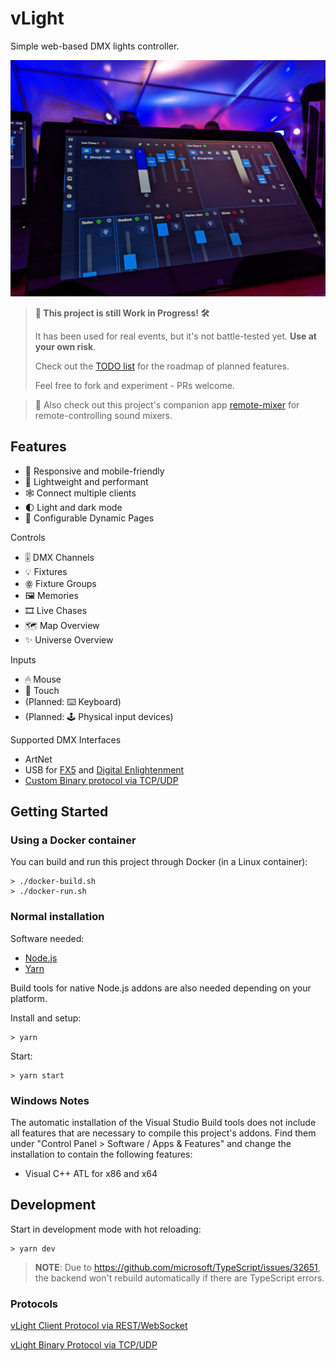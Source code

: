 # vLight

Simple web-based DMX lights controller.

![](./assets/photo.jpeg)

> **🚧 This project is still Work in Progress! 🛠️**
>
> It has been used for real events, but it's not battle-tested yet. **Use at your own risk**.
>
> Check out the [TODO list](./TODO.md) for the roadmap of planned features.
>
> Feel free to fork and experiment - PRs welcome.

> 🎵 Also check out this project's companion app [remote-mixer](https://github.com/kryops/remote-mixer) for remote-controlling sound mixers.

## Features

- 📱 Responsive and mobile-friendly
- 🚀 Lightweight and performant
- 🕸️ Connect multiple clients
- 🌓 Light and dark mode
- 📄 Configurable Dynamic Pages

Controls

- 🎚 DMX Channels
- 💡 Fixtures
- ꙮ Fixture Groups
- 🖼 Memories
- 🎞 Live Chases
- 🗺 Map Overview
- ✨ Universe Overview

Inputs

- 🖱 Mouse
- 📱 Touch
- (Planned: ⌨️ Keyboard)
- (Planned: 🕹 Physical input devices)

Supported DMX Interfaces

- ArtNet
- USB for [FX5](https://fx5.de/) and [Digital Enlightenment](http://www.digital-enlightenment.de/)
- [Custom Binary protocol via TCP/UDP](./backend/src/devices/vlight/README.md)

## Getting Started

### Using a Docker container

You can build and run this project through Docker (in a Linux container):

```
> ./docker-build.sh
> ./docker-run.sh
```

### Normal installation

Software needed:

- [Node.js](https://nodejs.org/en/)
- [Yarn](https://yarnpkg.com/lang/en/)

Build tools for native Node.js addons are also needed depending on your platform.

Install and setup:

```shellscript
> yarn
```

Start:

```shellscript
> yarn start
```

### Windows Notes

The automatic installation of the Visual Studio Build tools does not include all features that are necessary to compile this project's addons. Find them under "Control Panel > Software / Apps & Features" and change the installation to contain the following features:

- Visual C++ ATL for x86 and x64

## Development

Start in development mode with hot reloading:

```shellscript
> yarn dev
```

> **NOTE**: Due to https://github.com/microsoft/TypeScript/issues/32651, the backend won't rebuild automatically if there are TypeScript errors.

### Protocols

[vLight Client Protocol via REST/WebSocket](./backend/src/services/api/README.md)

[vLight Binary Protocol via TCP/UDP](./backend/src/devices/vlight/README.md)
